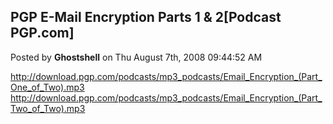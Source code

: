## PGP E-Mail Encryption Parts 1  &amp;  2[Podcast PGP.com]
Posted by **Ghostshell** on Thu August 7th, 2008 09:44:52 AM

<http://download.pgp.com/podcasts/mp3_podcasts/Email_Encryption_(Part_One_of_Two).mp3>
<http://download.pgp.com/podcasts/mp3_podcasts/Email_Encryption_(Part_Two_of_Two).mp3>
